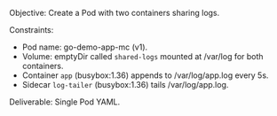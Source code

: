Objective: Create a Pod with two containers sharing logs.

Constraints:
- Pod name: go-demo-app-mc (v1).
- Volume: emptyDir called `shared-logs` mounted at /var/log for both containers.
- Container `app` (busybox:1.36) appends to /var/log/app.log every 5s.
- Sidecar `log-tailer` (busybox:1.36) tails /var/log/app.log.

Deliverable: Single Pod YAML.
